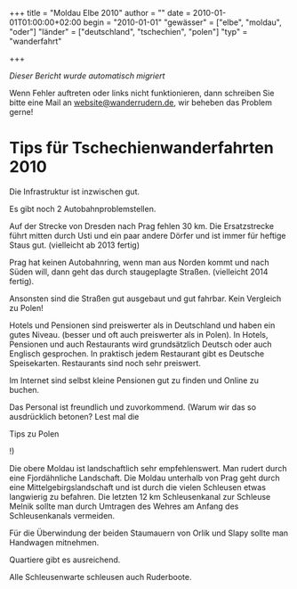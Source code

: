 +++
title = "Moldau Elbe 2010"
author = ""
date = 2010-01-01T01:00:00+02:00
begin = "2010-01-01"
"gewässer" = ["elbe", "moldau", "oder"]
"länder" = ["deutschland", "tschechien", "polen"]
"typ" = "wanderfahrt"

+++


*Dieser Bericht wurde automatisch migriert*

Wenn Fehler auftreten oder links nicht funktionieren, dann schreiben Sie bitte eine Mail an website@wanderrudern.de, wir beheben das Problem gerne!



# Tips für Tschechienwanderfahrten 2010


Die Infrastruktur ist inzwischen gut.

Es gibt noch 2 Autobahnproblemstellen.

Auf der Strecke von Dresden nach Prag fehlen 30 km. Die Ersatzstrecke führt mitten durch Usti und ein paar andere Dörfer und ist immer für heftige Staus gut. (vielleicht ab 2013 fertig)

Prag hat keinen Autobahnring, wenn man aus Norden kommt und nach Süden will, dann geht das durch staugeplagte Straßen. (vielleicht 2014 fertig).

Ansonsten sind die Straßen gut ausgebaut und gut fahrbar. Kein Vergleich zu Polen!

Hotels und Pensionen sind preiswerter als in Deutschland und haben ein gutes Niveau. (besser und oft auch preiswerter als in Polen). In Hotels, Pensionen und auch Restaurants wird grundsätzlich Deutsch oder auch Englisch gesprochen. In praktisch jedem Restaurant gibt es Deutsche Speisekarten. Restaurants sind noch sehr preiswert.

Im Internet sind selbst kleine Pensionen gut zu finden und Online zu buchen.

Das Personal ist freundlich und zuvorkommend. (Warum wir das so ausdrücklich betonen? Lest mal die

Tips zu Polen

!)

Die obere Moldau ist landschaftlich sehr empfehlenswert. Man rudert durch eine Fjordähnliche Landschaft. Die Moldau unterhalb von Prag geht durch eine Mittelgebirgslandschaft und ist durch die vielen Schleusen etwas langwierig zu befahren. Die letzten 12 km Schleusenkanal zur Schleuse Melnik sollte man durch Umtragen des Wehres am Anfang des Schleusenkanals vermeiden.

Für die Überwindung der beiden Staumauern von Orlik und Slapy sollte man Handwagen mitnehmen.

Quartiere gibt es ausreichend.

Alle Schleusenwarte schleusen auch Ruderboote.